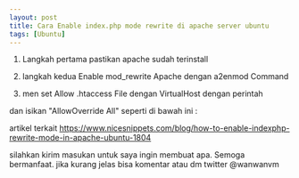 ```yaml
---
layout: post
title: Cara Enable index.php mode rewrite di apache server ubuntu
tags: [Ubuntu]
---
```


1. Langkah pertama pastikan apache sudah terinstall 
<script src="https://gist.github.com/wanwanvm/67d09678f44aa1b0c9cdf9d6f2aa6160.js"></script>
2.  langkah kedua Enable mod_rewrite Apache dengan a2enmod Command
<script src="https://gist.github.com/wanwanvm/dfe027ee49c2b7f6691a0a0199932e0c.js"></script>
3. men set Allow .htaccess File dengan VirtualHost dengan perintah
<script src="https://gist.github.com/wanwanvm/7eb8e9a003c3c65a042ef5360401cf16.js"></script>
dan isikan "AllowOverride All" seperti di bawah ini :
<script src="https://gist.github.com/wanwanvm/6cd5e72563b4fb4f7595079c4961ebdc.js"></script>


artikel terkait <a href="https://www.nicesnippets.com/blog/how-to-enable-indexphp-rewrite-mode-in-apache-ubuntu-1804">https://www.nicesnippets.com/blog/how-to-enable-indexphp-rewrite-mode-in-apache-ubuntu-1804</a>

silahkan kirim masukan untuk saya ingin membuat apa. Semoga bermanfaat.
jika kurang jelas bisa komentar atau dm twitter @wanwanvm
